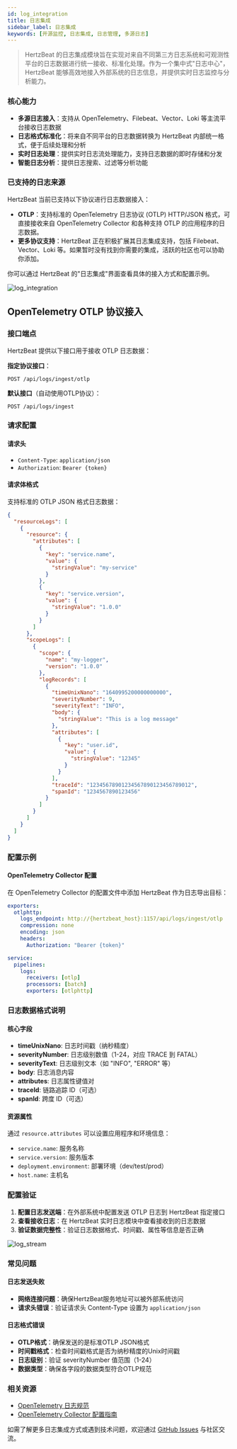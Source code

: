 ```yaml
---
id: log_integration
title: 日志集成
sidebar_label: 日志集成
keywords: [开源监控, 日志集成, 日志管理, 多源日志]
---
```


> HertzBeat 的日志集成模块旨在实现对来自不同第三方日志系统和可观测性平台的日志数据进行统一接收、标准化处理。作为一个集中式"日志中心"，HertzBeat 能够高效地接入外部系统的日志信息，并提供实时日志监控与分析能力。

### 核心能力

- **多源日志接入**：支持从 OpenTelemetry、Filebeat、Vector、Loki 等主流平台接收日志数据
- **日志格式标准化**：将来自不同平台的日志数据转换为 HertzBeat 内部统一格式，便于后续处理和分析
- **实时日志处理**：提供实时日志流处理能力，支持日志数据的即时存储和分发
- **智能日志分析**：提供日志搜索、过滤等分析功能

### 已支持的日志来源

HertzBeat 当前已支持以下协议进行日志数据接入：

- **OTLP**：支持标准的 OpenTelemetry 日志协议 (OTLP) HTTP/JSON 格式，可直接接收来自 OpenTelemetry Collector 和各种支持 OTLP 的应用程序的日志数据。
- **更多协议支持**：HertzBeat 正在积极扩展其日志集成支持，包括 Filebeat、Vector、Loki 等。如果暂时没有找到你需要的集成，活跃的社区也可以协助你添加。

你可以通过 HertzBeat 的"日志集成"界面查看具体的接入方式和配置示例。

![log_integration](/img/docs/help/log_integration_cn.png)

## OpenTelemetry OTLP 协议接入

### 接口端点

HertzBeat 提供以下接口用于接收 OTLP 日志数据：

**指定协议接口**：

```text
POST /api/logs/ingest/otlp
```

**默认接口**（自动使用OTLP协议）：

```text
POST /api/logs/ingest
```

### 请求配置

#### 请求头

- `Content-Type`: `application/json`
- `Authorization`: `Bearer {token}`

#### 请求体格式

支持标准的 OTLP JSON 格式日志数据：

```json
{
  "resourceLogs": [
    {
      "resource": {
        "attributes": [
          {
            "key": "service.name",
            "value": {
              "stringValue": "my-service"
            }
          },
          {
            "key": "service.version", 
            "value": {
              "stringValue": "1.0.0"
            }
          }
        ]
      },
      "scopeLogs": [
        {
          "scope": {
            "name": "my-logger",
            "version": "1.0.0"
          },
          "logRecords": [
            {
              "timeUnixNano": "1640995200000000000",
              "severityNumber": 9,
              "severityText": "INFO",
              "body": {
                "stringValue": "This is a log message"
              },
              "attributes": [
                {
                  "key": "user.id",
                  "value": {
                    "stringValue": "12345"
                  }
                }
              ],
              "traceId": "12345678901234567890123456789012",
              "spanId": "1234567890123456"
            }
          ]
        }
      ]
    }
  ]
}
```

### 配置示例

#### OpenTelemetry Collector 配置

在 OpenTelemetry Collector 的配置文件中添加 HertzBeat 作为日志导出目标：

```yaml
exporters:
  otlphttp:
    logs_endpoint: http://{hertzbeat_host}:1157/api/logs/ingest/otlp
    compression: none
    encoding: json
    headers:
      Authorization: "Bearer {token}"

service:
  pipelines:
    logs:
      receivers: [otlp]
      processors: [batch]
      exporters: [otlphttp]
```

### 日志数据格式说明

#### 核心字段

- **timeUnixNano**: 日志时间戳（纳秒精度）
- **severityNumber**: 日志级别数值（1-24，对应 TRACE 到 FATAL）
- **severityText**: 日志级别文本（如 "INFO", "ERROR" 等）
- **body**: 日志消息内容
- **attributes**: 日志属性键值对
- **traceId**: 链路追踪 ID（可选）
- **spanId**: 跨度 ID（可选）

#### 资源属性

通过 `resource.attributes` 可以设置应用程序和环境信息：

- `service.name`: 服务名称
- `service.version`: 服务版本
- `deployment.environment`: 部署环境（dev/test/prod）
- `host.name`: 主机名

### 配置验证

1. **配置日志发送端**：在外部系统中配置发送 OTLP 日志到 HertzBeat 指定接口
2. **查看接收日志**：在 HertzBeat 实时日志模块中查看接收到的日志数据
3. **验证数据完整性**：验证日志数据格式、时间戳、属性等信息是否正确

![log_stream](/img/docs/help/log_stream_cn.png)

### 常见问题

#### 日志发送失败

- **网络连接问题**：确保HertzBeat服务地址可以被外部系统访问
- **请求头错误**：验证请求头 Content-Type 设置为 `application/json`

#### 日志格式错误

- **OTLP格式**：确保发送的是标准OTLP JSON格式
- **时间戳格式**：检查时间戳格式是否为纳秒精度的Unix时间戳
- **日志级别**：验证 severityNumber 值范围（1-24）
- **数据类型**：确保各字段的数据类型符合OTLP规范

### 相关资源

- [OpenTelemetry 日志规范](https://opentelemetry.io/docs/specs/otel/logs/)
- [OpenTelemetry Collector 配置指南](https://opentelemetry.io/docs/collector/configuration/)

如需了解更多日志集成方式或遇到技术问题，欢迎通过 [GitHub Issues](https://github.com/apache/hertzbeat/issues) 与社区交流。
